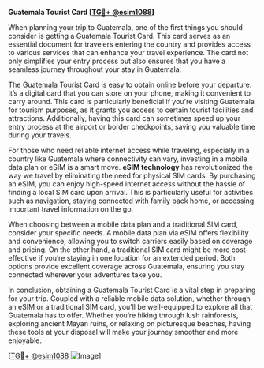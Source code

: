 **Guatemala Tourist Card [[TG💪+ @esim1088](https://t.me/s/esim1088)]**

When planning your trip to Guatemala, one of the first things you should consider is getting a Guatemala Tourist Card. This card serves as an essential document for travelers entering the country and provides access to various services that can enhance your travel experience. The card not only simplifies your entry process but also ensures that you have a seamless journey throughout your stay in Guatemala.

The Guatemala Tourist Card is easy to obtain online before your departure. It’s a digital card that you can store on your phone, making it convenient to carry around. This card is particularly beneficial if you're visiting Guatemala for tourism purposes, as it grants you access to certain tourist facilities and attractions. Additionally, having this card can sometimes speed up your entry process at the airport or border checkpoints, saving you valuable time during your travels.

For those who need reliable internet access while traveling, especially in a country like Guatemala where connectivity can vary, investing in a mobile data plan or eSIM is a smart move. **eSIM technology** has revolutionized the way we travel by eliminating the need for physical SIM cards. By purchasing an eSIM, you can enjoy high-speed internet access without the hassle of finding a local SIM card upon arrival. This is particularly useful for activities such as navigation, staying connected with family back home, or accessing important travel information on the go.

When choosing between a mobile data plan and a traditional SIM card, consider your specific needs. A mobile data plan via eSIM offers flexibility and convenience, allowing you to switch carriers easily based on coverage and pricing. On the other hand, a traditional SIM card might be more cost-effective if you’re staying in one location for an extended period. Both options provide excellent coverage across Guatemala, ensuring you stay connected wherever your adventures take you.

In conclusion, obtaining a Guatemala Tourist Card is a vital step in preparing for your trip. Coupled with a reliable mobile data solution, whether through an eSIM or a traditional SIM card, you’ll be well-equipped to explore all that Guatemala has to offer. Whether you’re hiking through lush rainforests, exploring ancient Mayan ruins, or relaxing on picturesque beaches, having these tools at your disposal will make your journey smoother and more enjoyable.

[[TG💪+ @esim1088](https://t.me/s/esim1088) ![Image](https://i.postimg.cc/Y0z9fWf4/image.png)]